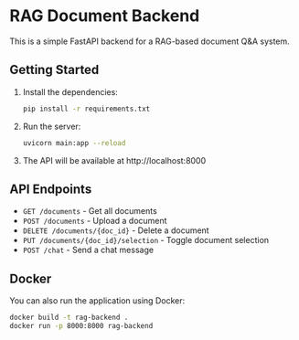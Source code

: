 
# RAG Document Backend

This is a simple FastAPI backend for a RAG-based document Q&A system.

## Getting Started

1. Install the dependencies:
   ```bash
   pip install -r requirements.txt
   ```

2. Run the server:
   ```bash
   uvicorn main:app --reload
   ```

3. The API will be available at http://localhost:8000

## API Endpoints

- `GET /documents` - Get all documents
- `POST /documents` - Upload a document
- `DELETE /documents/{doc_id}` - Delete a document
- `PUT /documents/{doc_id}/selection` - Toggle document selection
- `POST /chat` - Send a chat message

## Docker

You can also run the application using Docker:

```bash
docker build -t rag-backend .
docker run -p 8000:8000 rag-backend
```
